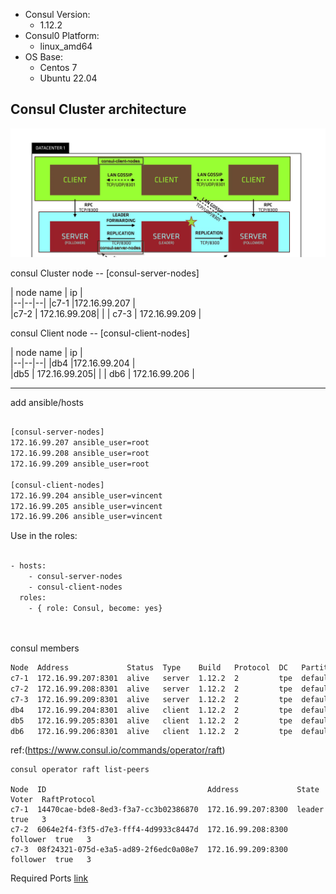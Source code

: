 
* Consul Version:  
    - 1.12.2
* Consul0 Platform: 
    - linux_amd64
* OS Base: 
  - Centos 7 
  - Ubuntu 22.04

## Consul Cluster architecture

![Screenshot](image/Consul-Architecture2.png)



consul Cluster node -- [consul-server-nodes]

| node name | ip |   
|--|--|--|
|c7-1  |172.16.99.207  |   
|c7-2 | 172.16.99.208| |
| c7-3  | 172.16.99.209     |  

consul Client node -- [consul-client-nodes]

| node name | ip |   
|--|--|--|
|db4  |172.16.99.204  |   
|db5 | 172.16.99.205| |
| db6 | 172.16.99.206     |  


-------

add ansible/hosts
```bash

[consul-server-nodes]
172.16.99.207 ansible_user=root
172.16.99.208 ansible_user=root
172.16.99.209 ansible_user=root

[consul-client-nodes]
172.16.99.204 ansible_user=vincent
172.16.99.205 ansible_user=vincent
172.16.99.206 ansible_user=vincent


```

Use in the roles:

```bash

- hosts: 
    - consul-server-nodes 
    - consul-client-nodes
  roles:
    - { role: Consul, become: yes}




```







consul members

```bash
Node  Address             Status  Type    Build   Protocol  DC   Partition  Segment
c7-1  172.16.99.207:8301  alive   server  1.12.2  2         tpe  default    <all>
c7-2  172.16.99.208:8301  alive   server  1.12.2  2         tpe  default    <all>
c7-3  172.16.99.209:8301  alive   server  1.12.2  2         tpe  default    <all>
db4   172.16.99.204:8301  alive   client  1.12.2  2         tpe  default    <default>
db5   172.16.99.205:8301  alive   client  1.12.2  2         tpe  default    <default>
db6   172.16.99.206:8301  alive   client  1.12.2  2         tpe  default    <default>
```

ref:(https://www.consul.io/commands/operator/raft)
```
consul operator raft list-peers

Node  ID                                    Address             State     Voter  RaftProtocol
c7-1  14470cae-bde8-8ed3-f3a7-cc3b02386870  172.16.99.207:8300  leader    true   3
c7-2  6064e2f4-f3f5-d7e3-fff4-4d9933c8447d  172.16.99.208:8300  follower  true   3
c7-3  08f24321-075d-e3a5-ad89-2f6edc0a08e7  172.16.99.209:8300  follower  true   3
```


Required Ports [link](https://www.consul.io/docs/install/ports)